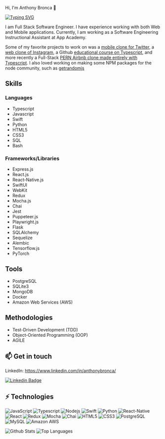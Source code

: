Hi, I'm Anthony Bronca 👋

[![Typing SVG](https://readme-typing-svg.demolab.com?font=Fira+Code&pause=1000&color=2768F7&width=435&lines=Web+Developer;Mobile+Developer;Software+Engineer;Software+Engineering+Instructor)](https://git.io/typing-svg)

I am Full Stack Software Engineer. I have experience working with both Web and Mobile applications. Currently, I am working as a Software Engineering Instructional Assistant at App Academy.

Some of my favorite projects to work on was a [mobile clone for Twitter](https://github.com/AnthonyBronca/Twiller-mobile), a [web clone of Instagram](https://github.com/AnthonyBronca/Pixtagram), a Github [educational course on Typescript](https://github.com/AnthonyBronca/TypeScript-Course), and more recently a Full-Stack [PERN Airbnb clone made entirely with Typescript](https://github.com/AnthonyBronca/FireBnB). I also loved working on making some NPM packages for the node community, such as [getrandomjs](https://www.npmjs.com/package/getrandomjs)

## Skills
### Languages
- Typescript
- Javascript
- Swift
- Python
- HTML5
- CSS3
- SQL
- Bash


### Frameworks/Libraries
- Express.js
- React.js
- React-Native.js
- SwiftUI
- WebKit
- Redux
- Mocha.js
- Chai
- Jest
- Puppeteer.js
- Playwright.js
- Flask
- SQLAlchemy
- Sequelize
- Alembic
- Tensorflow.js
- PyTorch

## Tools
- PostgreSQL
- SQLite3
- MongoDB
- Docker
- Amazon Web Services (AWS)

## Methodologies
- Test-Driven Development (TDD)
- Object-Oriented Programming (OOP)
- AGILE

## 📫 Get in touch
LinkedIn: https://www.linkedin.com/in/anthonybronca/

[![Linkedin Badge](https://img.shields.io/badge/-AnthonyBronca-blue?style=flat-square&logo=Linkedin&logoColor=white&link=https://www.linkedin.com/in/anirudhemmadi/)](https://www.linkedin.com/in/anthonybronca/)


## ⚡ Technologies

![JavaScript](https://img.shields.io/badge/JavaScript-323330?style=for-the-badge&logo=javascript&logoColor=F7DF1E)
![Typescript](https://img.shields.io/badge/TypeScript-007ACC?style=for-the-badge&logo=typescript&logoColor=white)
![Nodejs](https://img.shields.io/badge/Node.js-43853D?style=for-the-badge&logo=node.js&logoColor=white)
![Swift](https://img.shields.io/badge/Swift-FA7343?style=for-the-badge&logo=swift&logoColor=white)
![Python](https://img.shields.io/badge/Python-3776AB?style=for-the-badge&logo=python&logoColor=white)
![React-Native](https://img.shields.io/badge/React_Native-20232A?style=for-the-badge&logo=react&logoColor=61DAFB)
![React](	https://img.shields.io/badge/React-20232A?style=for-the-badge&logo=react&logoColor=61DAFB)
![Redux](https://img.shields.io/badge/Redux-593D88?style=for-the-badge&logo=redux&logoColor=white)
![Mocha](https://img.shields.io/badge/mocha.js-323330?style=for-the-badge&logo=mocha&logoColor=Brown)
![Chai](https://img.shields.io/badge/chai.js-323330?style=for-the-badge&logo=chai&logoColor=red)
![HTML5](https://img.shields.io/badge/HTML5-E34F26?style=for-the-badge&logo=html5&logoColor=white)
![CSS3](https://img.shields.io/badge/CSS3-1572B6?style=for-the-badge&logo=css3&logoColor=white)
![PostgreSQL](https://img.shields.io/badge/PostgreSQL-316192?style=for-the-badge&logo=postgresql&logoColor=white)
![MySQL](https://img.shields.io/badge/MySQL-00000F?style=for-the-badge&logo=mysql&logoColor=white)
![Amazon AWS](https://img.shields.io/badge/Amazon_AWS-232F3E?style=for-the-badge&logo=amazon-aws&logoColor=white)
 
![Github Stats](https://github-readme-stats.vercel.app/api?username=anthonybronca&show_icons=true&theme=radical)
![Top Languages](https://github-readme-stats.vercel.app/api/top-langs/?username=anthonybonca&layout=compact)
<!-- **AnthonyBronca/AnthonyBronca** is a ✨ _special_ ✨ repository because its `README.md` (this file) appears on your GitHub profile. -->
